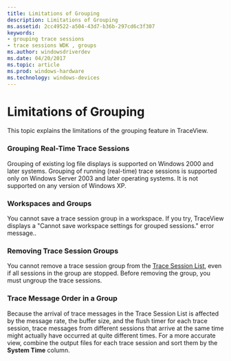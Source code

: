 ```yaml
---
title: Limitations of Grouping
description: Limitations of Grouping
ms.assetid: 2cc49522-a504-43d7-b36b-297cd6c3f307
keywords:
- grouping trace sessions
- trace sessions WDK , groups
ms.author: windowsdriverdev
ms.date: 04/20/2017
ms.topic: article
ms.prod: windows-hardware
ms.technology: windows-devices
---
```


# Limitations of Grouping


This topic explains the limitations of the grouping feature in TraceView.

### <span id="grouping_real_time_trace_sessions"></span><span id="GROUPING_REAL_TIME_TRACE_SESSIONS"></span>Grouping Real-Time Trace Sessions

Grouping of existing log file displays is supported on Windows 2000 and later systems. Grouping of running (real-time) trace sessions is supported only on Windows Server 2003 and later operating systems. It is not supported on any version of Windows XP.

### <span id="workspaces_and_groups"></span><span id="WORKSPACES_AND_GROUPS"></span>Workspaces and Groups

You cannot save a trace session group in a workspace. If you try, TraceView displays a "Cannot save workspace settings for grouped sessions." error message..

### <span id="removing_trace_session_groups"></span><span id="REMOVING_TRACE_SESSION_GROUPS"></span>Removing Trace Session Groups

You cannot remove a trace session group from the [Trace Session List](trace-session-list.md), even if all sessions in the group are stopped. Before removing the group, you must ungroup the trace sessions.

### <span id="trace_message_order_in_a_group"></span><span id="TRACE_MESSAGE_ORDER_IN_A_GROUP"></span>Trace Message Order in a Group

Because the arrival of trace messages in the Trace Session List is affected by the message rate, the buffer size, and the flush timer for each trace session, trace messages from different sessions that arrive at the same time might actually have occurred at quite different times. For a more accurate view, combine the output files for each trace session and sort them by the **System Time** column.

 

 





